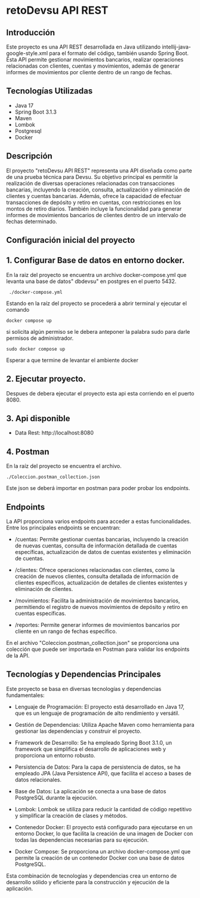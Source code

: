 # retoDevsu API REST

## Introducción

Este proyecto es una API REST desarrollada en Java utilizando intellij-java-google-style.xml para el
formato del código, también usando Spring Boot. Ésta API permite gestionar movimientos
bancarios, realizar operaciones relacionadas con clientes, cuentas y movimientos, además de generar
informes de movimientos por cliente dentro de un rango de fechas.

## Tecnologías Utilizadas

* Java 17
* Spring Boot 3.1.3
* Maven
* Lombok
* Postgresql
* Docker

## Descripción

El proyecto "retoDevsu API REST" representa una API diseñada como parte de una prueba técnica para
Devsu. Su objetivo principal es permitir la realización de diversas operaciones relacionadas con
transacciones bancarias, incluyendo la creación, consulta, actualización y eliminación de clientes y
cuentas bancarias. Además, ofrece la capacidad de efectuar transacciones de depósito y retiro en
cuentas, con restricciones en los montos de retiro diarios. También incluye la funcionalidad para
generar informes de movimientos bancarios de clientes dentro de un intervalo de fechas determinado.

## Configuración inicial del proyecto

## 1. Configurar Base de datos en entorno docker.

En la raiz del proyecto se encuentra un archivo docker-compose.yml que levanta una base de datos"
dbdevsu" en postgres en el puerto 5432.

```
 ./docker-compose.yml
```

Estando en la raíz del proyecto se procederá a abrir terminal y ejecutar el comando

```
docker compose up
```

si solicita algún permiso se le debera anteponer la palabra sudo para darle permisos de
administrador.

```
sudo docker compose up
```

Esperar a que termine de levantar el ambiente docker

## 2. Ejecutar proyecto.

Despues de debera ejecutar el proyecto esta api esta corriendo en el puerto 8080.

## 3. Api disponible

* Data Rest: http://localhost:8080

## 4. Postman

En la raíz del proyecto se encuentra el archivo.

```
./Coleccion.postman_collection.json
```

Este json se deberá importar en postman para poder probar los endpoints.

## Endpoints

La API proporciona varios endpoints para acceder a estas funcionalidades. Entre los principales
endpoints se encuentran:

* /cuentas: Permite gestionar cuentas bancarias, incluyendo la creación de nuevas cuentas, consulta
  de
  información detallada de cuentas específicas, actualización de datos de cuentas existentes y
  eliminación de cuentas.

* /clientes: Ofrece operaciones relacionadas con clientes, como la creación de nuevos clientes,
  consulta detallada de información de clientes específicos, actualización de detalles de clientes
  existentes y eliminación de clientes.

* /movimientos: Facilita la administración de movimientos bancarios, permitiendo el registro de
  nuevos
  movimientos de depósito y retiro en cuentas específicas.

* /reportes: Permite generar informes de movimientos bancarios por cliente en un rango de fechas
  específico.

En el archivo "Coleccion.postman_collection.json" se proporciona una colección que puede ser
importada
en Postman para validar los endpoints de la API.

## Tecnologías y Dependencias Principales

Este proyecto se basa en diversas tecnologías y dependencias fundamentales:

* Lenguaje de Programación: El proyecto está desarrollado en Java 17, que es un lenguaje de
  programación de alto rendimiento y versátil.

* Gestión de Dependencias: Utiliza Apache Maven como herramienta para gestionar las dependencias y
  construir el proyecto.

* Framework de Desarrollo: Se ha empleado Spring Boot 3.1.0, un framework que simplifica el
  desarrollo de aplicaciones web y proporciona un entorno robusto.

* Persistencia de Datos: Para la capa de persistencia de datos, se ha empleado JPA (Java Persistence
  API), que facilita el acceso a bases de datos relacionales.

* Base de Datos: La aplicación se conecta a una base de datos PostgreSQL durante la ejecución.

* Lombok: Lombok se utiliza para reducir la cantidad de código repetitivo y simplificar la creación
  de clases y métodos.

* Contenedor Docker: El proyecto está configurado para ejecutarse en un entorno Docker, lo que
  facilita la creación de una imagen de Docker con todas las dependencias necesarias para su
  ejecución.

* Docker Compose: Se proporciona un archivo docker-compose.yml que permite la creación de un
  contenedor Docker con una base de datos PostgreSQL.

Esta combinación de tecnologías y dependencias crea un entorno de desarrollo sólido y eficiente para
la construcción y ejecución de la aplicación.





